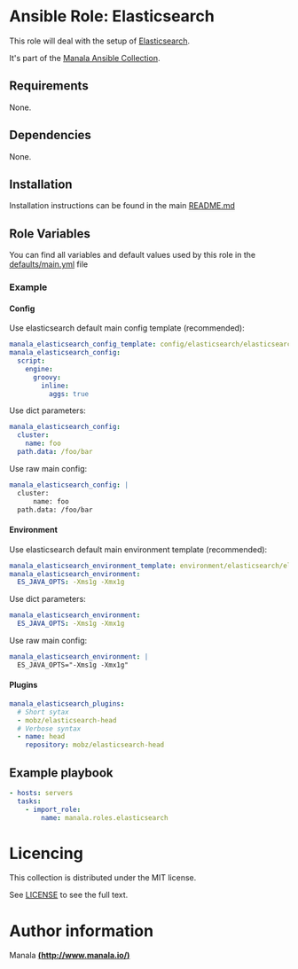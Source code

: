 # Ansible Role: Elasticsearch

This role will deal with the setup of [Elasticsearch](https://www.elastic.co/fr/products/elasticsearch).

It's part of the [Manala Ansible Collection](https://galaxy.ansible.com/manala/roles).

## Requirements

None.

## Dependencies

None.

## Installation

Installation instructions can be found in the main [README.md](https://github.com/manala/ansible-roles/blob/master/README.md)

## Role Variables

You can find all variables and default values used by this role in the [defaults/main.yml](./defaults/main.yml) file

### Example

#### Config

Use elasticsearch default main config template (recommended):
```yaml
manala_elasticsearch_config_template: config/elasticsearch/elasticsearch.yml.j2
manala_elasticsearch_config:
  script:
    engine:
      groovy:
        inline:
          aggs: true
```

Use dict parameters:
```yaml
manala_elasticsearch_config:
  cluster:
    name: foo
  path.data: /foo/bar
```

Use raw main config:
```yaml
manala_elasticsearch_config: |
  cluster:
      name: foo
  path.data: /foo/bar
```

#### Environment

Use elasticsearch default main environment template (recommended):
```yaml
manala_elasticsearch_environment_template: environment/elasticsearch/elasticsearch.j2
manala_elasticsearch_environment:
  ES_JAVA_OPTS: -Xms1g -Xmx1g
```

Use dict parameters:
```yaml
manala_elasticsearch_environment:
  ES_JAVA_OPTS: -Xms1g -Xmx1g
```

Use raw main config:
```yaml
manala_elasticsearch_environment: |
  ES_JAVA_OPTS="-Xms1g -Xmx1g"
```

#### Plugins

```yaml
manala_elasticsearch_plugins:
  # Short sytax
  - mobz/elasticsearch-head
  # Verbose syntax
  - name: head
    repository: mobz/elasticsearch-head
```

## Example playbook

```yaml
- hosts: servers
  tasks:
    - import_role:  
        name: manala.roles.elasticsearch
```

# Licencing

This collection is distributed under the MIT license.

See [LICENSE](https://opensource.org/licenses/MIT) to see the full text.

# Author information

Manala [**(http://www.manala.io/)**](http://www.manala.io)

